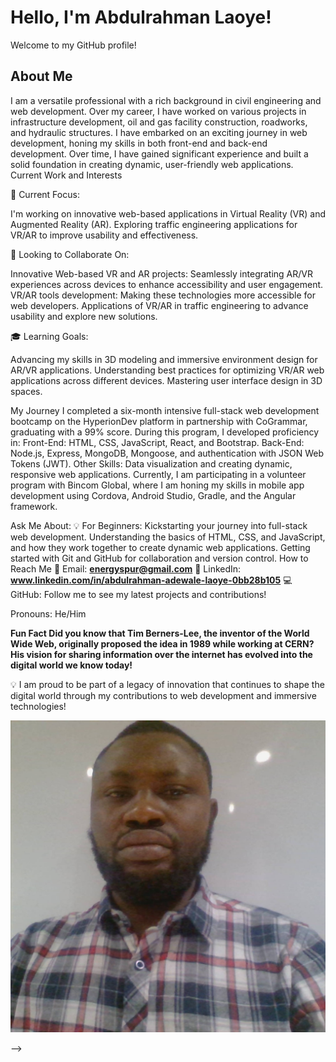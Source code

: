 # Hello, I'm Abdulrahman Laoye!

Welcome to my GitHub profile!

## About Me

I am a versatile professional with a rich background in civil engineering and web development. Over my career, I have worked on various projects in infrastructure development, oil and gas facility construction, roadworks, and hydraulic structures. I have embarked on an exciting journey in web development, honing my skills in both front-end and back-end development. Over time, I have gained significant experience and built a solid foundation in creating dynamic, user-friendly web applications.
Current Work and Interests

🚀 Current Focus:

I'm working on innovative web-based applications in Virtual Reality (VR) and Augmented Reality (AR).
Exploring traffic engineering applications for VR/AR to improve usability and effectiveness.

🤝 Looking to Collaborate On:

Innovative Web-based VR and AR projects: Seamlessly integrating AR/VR experiences across devices to enhance accessibility and user engagement.
VR/AR tools development: Making these technologies more accessible for web developers.
Applications of VR/AR in traffic engineering to advance usability and explore new solutions.

🎓 Learning Goals:

Advancing my skills in 3D modeling and immersive environment design for AR/VR applications.
Understanding best practices for optimizing VR/AR web applications across different devices.
Mastering user interface design in 3D spaces.

My Journey
I completed a six-month intensive full-stack web development bootcamp on the HyperionDev platform in partnership with CoGrammar, graduating with a 99% score. During this program, I developed proficiency in:
Front-End: HTML, CSS, JavaScript, React, and Bootstrap.
Back-End: Node.js, Express, MongoDB, Mongoose, and authentication with JSON Web Tokens (JWT).
Other Skills: Data visualization and creating dynamic, responsive web applications.
Currently, I am participating in a volunteer program with Bincom Global, where I am honing my skills in mobile app development using Cordova, Android Studio, Gradle, and the Angular framework.

Ask Me About:
💡 For Beginners:
Kickstarting your journey into full-stack web development.
Understanding the basics of HTML, CSS, and JavaScript, and how they work together to create dynamic web applications.
Getting started with Git and GitHub for collaboration and version control.
How to Reach Me
📧 Email: **energyspur@gmail.com**
🔗 LinkedIn: **www.linkedin.com/in/abdulrahman-adewale-laoye-0bb28b105**
💻 GitHub: Follow me to see my latest projects and contributions!

Pronouns: He/Him

**Fun Fact
Did you know that Tim Berners-Lee, the inventor of the World Wide Web, originally proposed the idea in 1989 while working at CERN? His vision for sharing information over the internet has evolved into the digital world we know today!**

💡 I am proud to be part of a legacy of innovation that continues to shape the digital world through my contributions to web development and immersive technologies!

  <img src="Laoye's pic3.jpg" alt="Laoye's picture">

 -->

